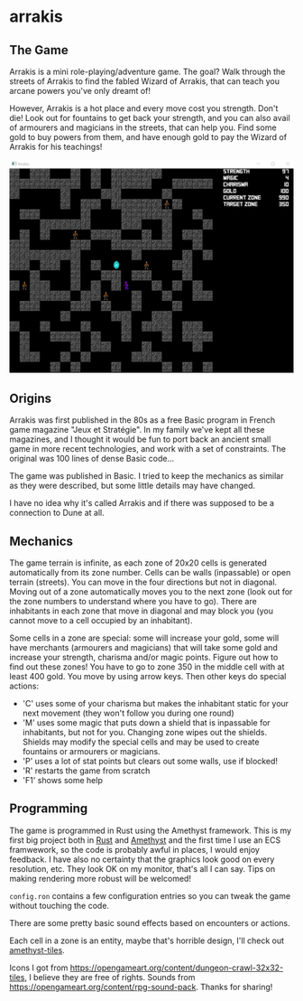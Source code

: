 # arrakis

## The Game

Arrakis is a mini role-playing/adventure game. The goal? Walk through the streets of Arrakis to find the fabled Wizard of Arrakis, that can teach you arcane powers you've only dreamt of!

However, Arrakis is a hot place and every move cost you strength. Don't die! Look out for fountains to get back your strength, and you can also avail of armourers and magicians in the streets, that can help you. Find some gold to buy powers from them, and have enough gold to pay the Wizard of Arrakis for his teachings!

![Screenshot](screenshot1.png "Arrakis screenshot")

## Origins

Arrakis was first published in the 80s as a free Basic program in French game magazine "Jeux et Stratégie". In my family we've kept all these magazines, and I thought it would be fun to port back an ancient small game in more recent technologies, and work with a set of constraints. The original was 100 lines of dense Basic code...

The game was published in Basic. I tried to keep the mechanics as similar as they were described, but some little details may have changed.

I have no idea why it's called Arrakis and if there was supposed to be a connection to Dune at all.

## Mechanics

The game terrain is infinite, as each zone of 20x20 cells is generated automatically from its zone number. Cells can be walls (inpassable) or open terrain (streets). You can move in the four directions but not in diagonal. Moving out of a zone automatically moves you to the next zone (look out for the zone numbers to understand where you have to go). There are inhabitants in each zone that move in diagonal and may block you (you cannot move to a cell occupied by an inhabitant). 

Some cells in a zone are special: some will increase your gold, some will have merchants (armourers and magicians) that will take some gold and increase your strength, charisma and/or magic points. Figure out how to find out these zones!
You have to go to zone 350 in the middle cell with at least 400 gold.
You move by using arrow keys. Then other keys do special actions:
- 'C' uses some of your charisma but makes the inhabitant static for your next movement (they won't follow you during one round)
- 'M' uses some magic that puts down a shield that is inpassable for inhabitants, but not for you. Changing zone wipes out the shields. Shields may modify the special cells and may be used to create fountains or armourers or magicians.
- 'P' uses a lot of stat points but clears out some walls, use if blocked!
- 'R' restarts the game from scratch
- 'F1' shows some help

## Programming

The game is programmed in Rust using the Amethyst framework. This is my first big project both in [Rust](https://www.rust-lang.org/) and [Amethyst](https://github.com/amethyst/amethystAmethyst) and the first time I use an ECS framwework, so the code is probably awful in places, I would enjoy feedback. I have also no certainty that the graphics look good on every resolution, etc. They look OK on my monitor, that's all I can say. Tips on making rendering more robust will be welcomed!

`config.ron` contains a few configuration entries so you can tweak the game without touching the code.

There are some pretty basic sound effects based on encounters or actions.

Each cell in a zone is an entity, maybe that's horrible design, I'll check out [amethyst-tiles](https://github.com/amethyst/amethyst/tree/master/amethyst_tiles).

Icons I got from https://opengameart.org/content/dungeon-crawl-32x32-tiles, I believe they are free of rights. Sounds from https://opengameart.org/content/rpg-sound-pack. Thanks for sharing!